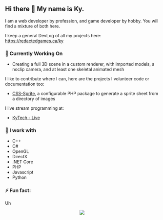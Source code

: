 ## Hi there 👋 My name is Ky. 

I am a web developer by profession, and game developer by hobby.  You will find a mixture of both here.

I keep a general DevLog of all my projects here: https://redactedgames.ca/ky

### 🔭 Currently Working On
* Creating a full 3D scene in a custom renderer, with imported models, a noclip camera, and at least one skeletal animated mesh 

I like to contribute where I can, here are the projects I volunteer code or documentation too:
* [CSS-Sprite](https://github.com/pmaxs/css-sprite), a configurable PHP package to generate a sprite sheet from a directory of images

I live stream programming at:
* [KyTech - Live](https://www.youtube.com/channel/UCvHTsQyArPbbqvPo65qLE0g/live)

### 🌱 I work with
* C++
* C#
* OpenGL 
* DirectX
* .NET Core 
* PHP
* Javascript
* Python

### ⚡ Fun fact: 
Uh 

<!--
**RedactedProfile/RedactedProfile** is a ✨ _special_ ✨ repository because its `README.md` (this file) appears on your GitHub profile.

Here are some ideas to get you started:

- 🔭 I’m currently working on ...
- 🌱 I’m currently learning ...
- 👯 I’m looking to collaborate on ...
- 🤔 I’m looking for help with ...
- 💬 Ask me about ...
- 📫 How to reach me: ...
- 😄 Pronouns: ...
- ⚡ Fun fact: ...
-->

<p align="center"><img align="center" src="https://profile-counter.glitch.me/{RedactedProfile}/count.svg" /></p> 
